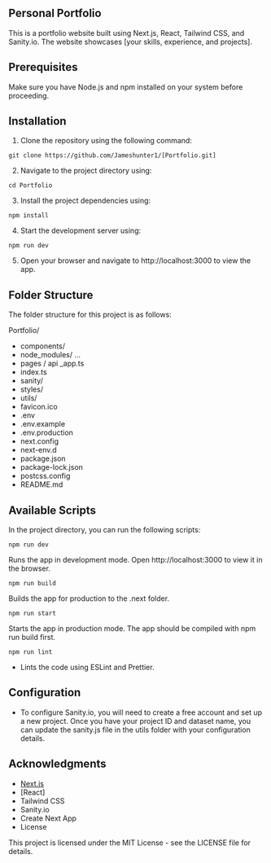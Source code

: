 ## Personal Portfolio

This is a portfolio website built using Next.js, React, Tailwind CSS, and Sanity.io. The website showcases [your skills, experience, and projects].

## Prerequisites

Make sure you have Node.js and npm installed on your system before proceeding.

## Installation

1. Clone the repository using the following command:

 `git clone https://github.com/Jameshunter1/[Portfolio.git]`

2. Navigate to the project directory using:

 `cd Portfolio`

3. Install the project dependencies using:

 `npm install`

4. Start the development server using:

  `npm run dev`

  5. Open your browser and navigate to http://localhost:3000 to view the app.

## Folder Structure

The folder structure for this project is as follows:

Portfolio/

- components/
- node_modules/
 ...
- pages /
  api
  _app.ts
 - index.ts
- sanity/
- styles/
- utils/
 -  favicon.ico
- .env
- .env.example
- .env.production
- next.config
- next-env.d
- package.json
- package-lock.json
- postcss.config
- README.md


## Available Scripts

In the project directory, you can run the following scripts:

`npm run dev`

Runs the app in development mode. Open http://localhost:3000 to view it in the browser.

`npm run build`

Builds the app for production to the .next folder.

`npm run start`

Starts the app in production mode. The app should be compiled with npm run build first.

`npm run lint`

- Lints the code using ESLint and Prettier.

## Configuration

- To configure Sanity.io, you will need to create a free account and set up a new project. Once you have your project ID and dataset name, you can update the sanity.js file in the utils folder with your configuration details.

## Acknowledgments

- [Next.js](https://nextjs.org/)
- [React]
- Tailwind CSS
- Sanity.io
- Create Next App
- License

This project is licensed under the MIT License - see the LICENSE file for details.
